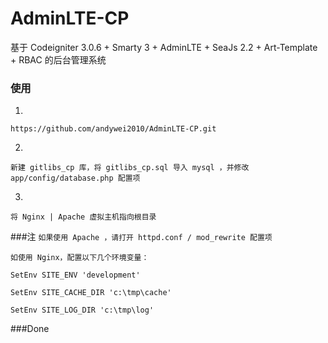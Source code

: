 # AdminLTE-CP
基于 Codeigniter 3.0.6 + Smarty 3 + AdminLTE + SeaJs 2.2 + Art-Template + RBAC 的后台管理系统

### 使用
1.
`https://github.com/andywei2010/AdminLTE-CP.git`

2.
`新建 gitlibs_cp 库，将 gitlibs_cp.sql 导入 mysql ，并修改 app/config/database.php 配置项`

3.
`将 Nginx | Apache 虚拟主机指向根目录`

###注
`如果使用 Apache ，请打开 httpd.conf / mod_rewrite 配置项`

`如使用 Nginx，配置以下几个环境变量：`



`SetEnv SITE_ENV 'development'`

`SetEnv SITE_CACHE_DIR 'c:\tmp\cache'`

`SetEnv SITE_LOG_DIR 'c:\tmp\log'`

###Done
